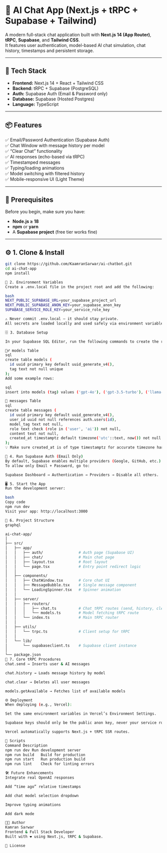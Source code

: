 # 💬 AI Chat App (Next.js + tRPC + Supabase + Tailwind)

A modern full-stack chat application built with **Next.js 14 (App Router)**, **tRPC**, **Supabase**, and **Tailwind CSS**.  
It features user authentication, model-based AI chat simulation, chat history, timestamps and persistent storage.

---

## 🚀 Tech Stack

- **Frontend:** Next.js 14 + React + Tailwind CSS  
- **Backend:** tRPC + Supabase (PostgreSQL)  
- **Auth:** Supabase Auth (Email & Password only)  
- **Database:** Supabase (Hosted Postgres)  
- **Language:** TypeScript  

---

## 📦 Features

✅ Email/Password Authentication (Supabase Auth)  
✅ Chat Window with message history per model  
✅ “Clear Chat” functionality  
✅ AI responses (echo-based via tRPC)  
✅ Timestamped messages  
✅ Typing/loading animations  
✅ Model switching with filtered history  
✅ Mobile-responsive UI (Light Theme)

---

## 🧰 Prerequisites

Before you begin, make sure you have:

- **Node.js ≥ 18**
- **npm** or **yarn**
- A **Supabase project** (free tier works fine)

---

## ⚙️ 1. Clone & Install

```bash
git clone https://github.com/KaamranSarwar/ai-chatbot.git
cd ai-chat-app
npm install

🔑 2. Environment Variables
Create a .env.local file in the project root and add the following:

bash
NEXT_PUBLIC_SUPABASE_URL=your_supabase_project_url
NEXT_PUBLIC_SUPABASE_ANON_KEY=your_supabase_anon_key
SUPABASE_SERVICE_ROLE_KEY=your_service_role_key 

⚠️ Never commit .env.local — it should stay private.
All secrets are loaded locally and used safely via environment variables.

🗄️ 3. Database Setup

In your Supabase SQL Editor, run the following commands to create the required tables:

🧍‍♂️ models Table
sql
create table models (
  id uuid primary key default uuid_generate_v4(),
  tag text not null unique
);
Add some example rows:

sql
insert into models (tag) values ('gpt-4o'), ('gpt-3.5-turbo'), ('llama-3');

💬 messages Table
sql
create table messages (
  id uuid primary key default uuid_generate_v4(),
  user_id uuid not null references auth.users(id),
  model_tag text not null,
  role text check (role in ('user', 'ai')) not null,
  content text not null,
  created_at timestamptz default timezone('utc'::text, now()) not null
);
💡 Make sure created_at is of type timestamptz for accurate timezone handling.

🧩 4. Run Supabase Auth (Email Only)
By default, Supabase enables multiple providers (Google, GitHub, etc.).
To allow only Email + Password, go to:

Supabase Dashboard → Authentication → Providers → Disable all others.

🖥️ 5. Start the App
Run the development server:

bash
Copy code
npm run dev
Visit your app: http://localhost:3000

🧮 6. Project Structure
graphql

ai-chat-app/
│
├── src/
│   ├── app/
│   │   ├── auth/                # Auth page (Supabase UI)
│   │   ├── chat/                # Main chat page
│   │   ├── layout.tsx           # Root layout
│   │   └── page.tsx             # Entry point redirect logic
│   │
│   ├── components/
│   │   ├── ChatWindow.tsx       # Core chat UI
│   │   ├── MessageBubble.tsx    # Single message component
│   │   └── LoadingSpinner.tsx   # Spinner animation
│   │
│   ├── server/
│   │   ├── routers/
│   │   │   ├── chat.ts          # Chat tRPC routes (send, history, clear)
│   │   │   └── models.ts        # Model fetching tRPC route
│   │   └── index.ts             # Main tRPC router
│   │
│   ├── utils/
│   │   └── trpc.ts              # Client setup for tRPC
│   │
│   └── lib/
│       └── supabaseclient.ts    # Supabase client instance
│
└── package.json
🧠 7. Core tRPC Procedures
chat.send → Inserts user & AI messages

chat.history → Loads message history by model

chat.clear → Deletes all user messages

models.getAvailable → Fetches list of available models

🌐 Deployment
When deploying (e.g., Vercel):

Set the same environment variables in Vercel’s Environment Settings.

Supabase keys should only be the public anon key, never your service role key.

Vercel automatically supports Next.js + tRPC SSR routes.

🧹 Scripts
Command	Description
npm run dev	Run development server
npm run build	Build for production
npm run start	Run production build
npm run lint	Check for linting errors

🛠️ Future Enhancements
Integrate real OpenAI responses

Add “time ago” relative timestamps

Add chat model selection dropdown

Improve typing animations

Add dark mode

👨‍💻 Author
Kamran Sarwar
Frontend & Full Stack Developer
Built with ❤️ using Next.js, tRPC & Supabase.

📜 License
